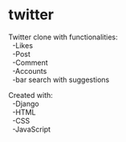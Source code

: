 # twitter

Twitter clone with functionalities: <br>
&nbsp; -Likes <br>
&nbsp; -Post <br>
&nbsp; -Comment <br>
&nbsp; -Accounts <br>
&nbsp; -bar search with suggestions <br>

Created with: <br>
&nbsp; -Django <br>
&nbsp; -HTML <br>
&nbsp; -CSS <br>
&nbsp; -JavaScript <br>

